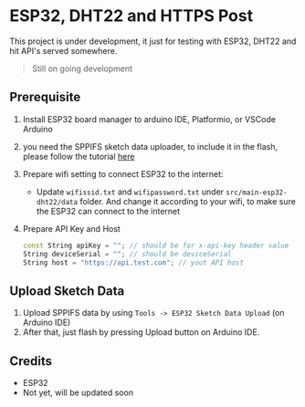 # ESP32, DHT22 and HTTPS Post

This project is under development, it just for testing with ESP32, DHT22 and hit API's served somewhere.

> Still on going development

## Prerequisite
1. Install ESP32 board manager to arduino IDE, Platformio, or VSCode Arduino
2. you need the SPPIFS sketch data uploader, to include it in the flash, please follow the tutorial [here](https://randomnerdtutorials.com/install-esp32-filesystem-uploader-arduino-ide/)
3. Prepare wifi setting to connect ESP32 to the internet:
    - Update `wifissid.txt` and `wifipassword.txt` under `src/main-esp32-dht22/data` folder. And change it according to your wifi, to make sure the ESP32 can connect to the internet
4. Prepare API Key and Host

    ```c++
    const String apiKey = ""; // should be for x-api-key header value
    String deviceSerial = ""; // should be deviceSerial
    String host = "https://api.test.com"; // yout API host
    ```

## Upload Sketch Data
1. Upload SPPIFS data by using `Tools -> ESP32 Sketch Data Upload` (on Arduino IDE)
2. After that, just flash by pressing Upload button on Arduino IDE.

## Credits
- ESP32
- Not yet, will be updated soon
